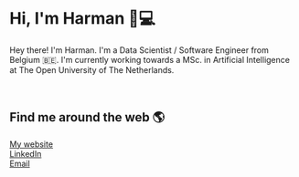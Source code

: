# Hi, I'm Harman 👋💻

Hey there! I'm Harman. I'm a Data Scientist / Software Engineer from Belgium 🇧🇪. I'm currently working towards a MSc. in Artificial Intelligence at The Open University of The Netherlands.

&nbsp;

## Find me around the web 🌎

[My website](https://www.harmansingh.nl/)  
[LinkedIn](https://www.linkedin.com/in/harmanpnahal/)  
[Email](mailto:harman.pnahal@gmail.com)

&nbsp;

<!--
https://dev.to/github/10-standout-github-profile-readmes-h2o -->

<!-- https://arturssmirnovs.github.io/github-profile-readme-generator/ -->

<!-- https://dev.to/github/10-standout-github-profile-readmes-h2o -->
